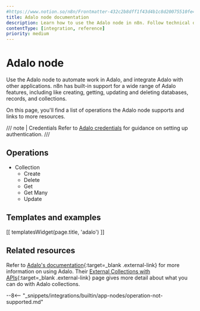 ```yaml
---
#https://www.notion.so/n8n/Frontmatter-432c2b8dff1f43d4b1c8d20075510fe4
title: Adalo node documentation
description: Learn how to use the Adalo node in n8n. Follow technical documentation to integrate Adalo node into your workflows.
contentType: [integration, reference]
priority: medium
---
```


# Adalo node

Use the Adalo node to automate work in Adalo, and integrate Adalo with other applications. n8n has built-in support for a wide range of Adalo features, including like creating, getting, updating and deleting databases, records, and collections.

On this page, you'll find a list of operations the Adalo node supports and links to more resources.

/// note | Credentials
Refer to [Adalo credentials](/integrations/builtin/credentials/adalo/) for guidance on setting up authentication. 
///	

## Operations

* Collection
	* Create
	* Delete
	* Get
	* Get Many
	* Update

## Templates and examples

<!-- see https://www.notion.so/n8n/Pull-in-templates-for-the-integrations-pages-37c716837b804d30a33b47475f6e3780 -->
[[ templatesWidget(page.title, 'adalo') ]]

## Related resources

Refer to [Adalo's documentation](https://help.adalo.com/){:target=_blank .external-link} for more information on using Adalo. Their [External Collections with APIs](https://help.adalo.com/integrations/external-collections-with-apis){:target=_blank .external-link} page gives more detail about what you can do with Adalo collections.

--8<-- "_snippets/integrations/builtin/app-nodes/operation-not-supported.md"


